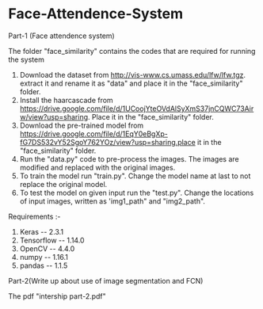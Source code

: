 # Face-Attendence-System

Part-1 (Face attendence system)

The folder "face_similarity" contains the codes that are required for running the system

1) Download the dataset from http://vis-www.cs.umass.edu/lfw/lfw.tgz. extract it and rename it as "data" and place it in the "face_similarity" folder.
2) Install the haarcascade from https://drive.google.com/file/d/1UCoojYteOVdAlSyXmS37jnCQWC73Airw/view?usp=sharing. Place it in the "face_similarity" folder.
3) Download the pre-trained model from https://drive.google.com/file/d/1EqY0eBgXp-fG7DS532vY52SgoY762YOz/view?usp=sharing.place it in the "face_similarity" folder.
4) Run the "data.py" code to pre-process the images. The images are modified and replaced with the original images.
5) To train the model run "train.py". Change the model name at last to not replace the original model.
6) To test the model on given input run the "test.py". Change the locations of input images, written as 'img1_path" and "img2_path".

Requirements :-
1) Keras -- 2.3.1
2) Tensorflow -- 1.14.0
3) OpenCV -- 4.4.0
4) numpy -- 1.16.1
5) pandas -- 1.1.5

Part-2(Write up about use of image segmentation and FCN)

The pdf "intership part-2.pdf"
